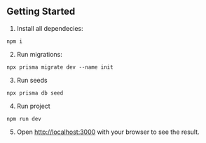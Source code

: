 ## Getting Started

1. Install all dependecies:

```
npm i
```

2. Run migrations:

```
npx prisma migrate dev --name init
```

3. Run seeds

```
npx prisma db seed
```

4. Run project

```
npm run dev
```

5. Open [http://localhost:3000](http://localhost:3000) with your browser to see the result.

